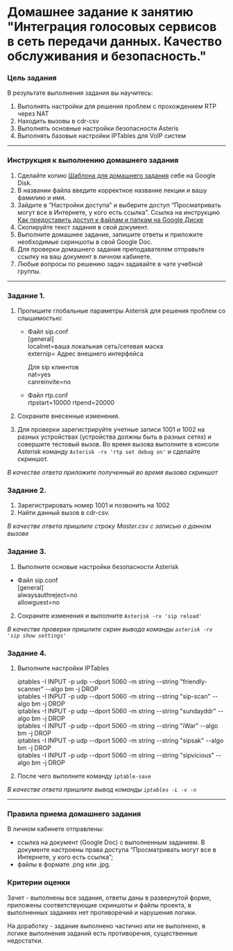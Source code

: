 # Домашнее задание к занятию "Интеграция голосовых сервисов в сеть передачи данных. Качество обслуживания и безопасность."

### Цель задания

В результате выполнения задания вы научитесь:

1. Выполнять настройки для решения проблем c прохождением RTP через NAT
2. Находить вызовы в cdr-csv
3. Выполнять основные настройки безопасности Asteris
4. Выполнять базовые настройки IPTables для VoIP систем
    
------

### Инструкция к выполнению домашнего задания

1. Сделайте копию [Шаблона для домашнего задания](https://docs.google.com/document/d/1youKpKm_JrC0UzDyUslIZW2E2bIv5OVlm_TQDvH5Pvs/edit) себе на Google Disk.
2. В названии файла введите корректное название лекции и вашу фамилию и имя.
3. Зайдите в “Настройки доступа” и выберите доступ “Просматривать могут все в Интернете, у кого есть ссылка”.  Ссылка на инструкцию [Как предоставить доступ к файлам и папкам на Google Диске](https://support.google.com/docs/answer/2494822?hl=ru&co=GENIE.Platform%3DDesktop)
4. Скопируйте текст задания в свой документ.
5. Выполните домашнее задание, запишите ответы и приложите необходимые скриншоты в свой Google Doc.
6. Для проверки домашнего задания преподавателем отправьте ссылку на ваш документ в личном кабинете.
7. Любые вопросы по решению задач задавайте в чате учебной группы.

------

### Задание 1.

1. Пропишите глобальные параметры Asterisk для решения проблем со слышимостью:

	* Файл sip.conf  
		[general]  
			localnet=ваша локальная сеть/сетевая маска  
			externip= Адрес внешнего интерфейса

		Для sip клиентов  
			nat=yes  
			canreinvite=no  

	* Файл rtp.conf  
	    rtpstart=10000
		rtpend=20000
    
2. Сохраните внесенные изменения.
      
3. Для проверки зарегистрируйте учетные записи 1001 и 1002 на разных устройствах (устройства должны быть в разных сетях) и совершите тестовый вызов. 
Во время вызова выполните в консоли Asterisk команду `Asterisk -rx 'rtp set debug on'` и сделайте скриншот.

*В качестве ответа приложите полученный во время вызова скриншот*

### Задание 2. 

1. Зарегистрировать номер 1001 и позвонить на 1002
2. Найти данный вызов в cdr-csv.

*В качестве ответа пришлите строку Master.csv с записью о данном вызове*

### Задание 3.

1. Выполните основые настройки безопасности Asterisk

* Файл sip.conf  
	[general]  
		alwaysauthreject=no  
		allowguest=no


2. Сохраните изменения и выполните `Asterisk -rx 'sip reload'`

*В качестве проверки пришлите скрин вывода команды `asterisk -rx 'sip show settings'`*

### Задание 4. 

1. Выполните настройки IPTables 

	iptables -I INPUT -p udp --dport 5060 -m string --string "friendly-scanner" --algo bm -j DROP   
	iptables -I INPUT -p udp --dport 5060 -m string --string "sip-scan" --algo bm -j DROP  
	iptables -I INPUT -p udp --dport 5060 -m string --string "sundayddr" --algo bm -j DROP  
	iptables -I INPUT -p udp --dport 5060 -m string --string "iWar" --algo bm -j DROP  
	iptables -I INPUT -p udp --dport 5060 -m string --string "sipsak" --algo bm -j DROP  
	iptables -I INPUT -p udp --dport 5060 -m string --string "sipvicious" --algo bm -j DROP

2. После чего выполните команду `iptable-save`

*В качестве ответа пришлите вывод команды `iptables -L -v -n`*

------

### Правила приема домашнего задания

В личном кабинете отправлены:

- ссылка на документ (Google Doc) с выполненным заданием. В документе настроены права доступа “Просматривать могут все в Интернете, у кого есть ссылка”;
- файлы в формате .png или .jpg.

### Критерии оценки

Зачет - выполнены все задания, ответы даны в развернутой форме, приложены соответствующие скриншоты и файлы проекта, в выполненных заданиях нет противоречий и нарушения логики.

На доработку - задание выполнено частично или не выполнено, в логике выполнения заданий есть противоречия, существенные недостатки.
